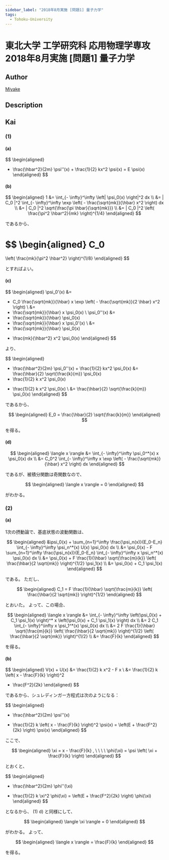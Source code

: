 ```yaml
---
sidebar_label: "2018年8月実施 [問題1] 量子力学"
tags:
  - Tohoku-University
---
```

# 東北大学 工学研究科 応用物理学専攻 2018年8月実施 \[問題1\] 量子力学

## **Author**
[Miyake](https://miyake.github.io/exams/index.html)

## **Description**

## **Kai**
### (1)
#### (a)

$$
\begin{aligned}
- \frac{\hbar^2}{2m} \psi''(x) + \frac{1}{2} kx^2 \psi(x)
= E \psi(x)
\end{aligned}
$$

#### (b)

$$
\begin{aligned}
1
&=
\int_{- \infty}^\infty \left| \psi_0(x) \right|^2 dx
\\
&=
| C_0 |^2
\int_{- \infty}^\infty \exp
\left( - \frac{\sqrt{mk}}{\hbar} x^2 \right) dx
\\
&=
| C_0 |^2
\sqrt{\frac{\pi \hbar}{\sqrt{mk}}}
\\
&=
| C_0 |^2
\left( \frac{\pi^2 \hbar^2}{mk} \right)^{1/4}
\end{aligned}
$$

であるから、

$$
\begin{aligned}
C_0
=
\left( \frac{mk}{\pi^2 \hbar^2} \right)^{1/8}
\end{aligned}
$$

とすればよい。

#### (c)

$$
\begin{aligned}
\psi_0'(x)
&=
- C_0 \frac{\sqrt{mk}}{\hbar} x \exp
\left( - \frac{\sqrt{mk}}{2 \hbar} x^2 \right)
\\
&=
- \frac{\sqrt{mk}}{\hbar} x \psi_0(x)
\\
\psi_0''(x)
&=
- \frac{\sqrt{mk}}{\hbar} \psi_0(x)
- \frac{\sqrt{mk}}{\hbar} x \psi_0'(x)
\\
&=
- \frac{\sqrt{mk}}{\hbar} \psi_0(x)
+ \frac{mk}{\hbar^2} x^2 \psi_0(x)
\end{aligned}
$$

より、

$$
\begin{aligned}
- \frac{\hbar^2}{2m} \psi_0''(x) + \frac{1}{2} kx^2 \psi_0(x)
&=
\frac{\hbar}{2} \sqrt{\frac{k}{m}} \psi_0(x)
- \frac{1}{2} k x^2 \psi_0(x)
+ \frac{1}{2} k x^2 \psi_0(x)
\\
&=
\frac{\hbar}{2} \sqrt{\frac{k}{m}} \psi_0(x)
\end{aligned}
$$

であるから、

$$
\begin{aligned}
E_0 =
\frac{\hbar}{2} \sqrt{\frac{k}{m}}
\end{aligned}
$$

を得る。

#### (d)

$$
\begin{aligned}
\langle x \rangle
&=
\int_{- \infty}^\infty \psi_0^*(x) x \psi_0(x) dx
\\
&=
C_0^2 \int_{- \infty}^\infty x
\exp \left( - \frac{\sqrt{mk}}{\hbar} x^2 \right) dx
\end{aligned}
$$

であるが、被積分関数は奇関数なので、

$$
\begin{aligned}
\langle x \rangle
= 0
\end{aligned}
$$

がわかる。

### (2)
#### (a)
1次の摂動論で、基底状態の波動関数は、

$$
\begin{aligned}
&\psi_0(x) + \sum_{n=1}^\infty \frac{\psi_n(x)}{E_0-E_n}
\int_{- \infty}^\infty \psi_n^*(x) U(x) \psi_0(x) dx
\\
&=
\psi_0(x) - F \sum_{n=1}^\infty \frac{\psi_n(x)}{E_0-E_n}
\int_{- \infty}^\infty x \psi_n^*(x) \psi_0(x) dx
\\
&=
\psi_0(x) + F \frac{1}{\hbar} \sqrt{\frac{m}{k}}
\left( \frac{\hbar}{2 \sqrt{mk}} \right)^{1/2} \psi_1(x)
\\
&=
\psi_0(x) + C_1 \psi_1(x)
\end{aligned}
$$

である。
ただし、

$$
\begin{aligned}
C_1 =
F \frac{1}{\hbar} \sqrt{\frac{m}{k}}
\left( \frac{\hbar}{2 \sqrt{mk}} \right)^{1/2}
\end{aligned}
$$

とおいた。
よって、この場合、

$$
\begin{aligned}
\langle x \rangle
&=
\int_{- \infty}^\infty
\left(\psi_0(x) + C_1 \psi_1(x) \right)^* x
\left(\psi_0(x) + C_1 \psi_1(x) \right) dx
\\
&=
2 C_1 \int_{- \infty}^\infty x
\psi_1^*(x) \psi_0(x) dx
\\
&=
2 F \frac{1}{\hbar} \sqrt{\frac{m}{k}}
\left( \frac{\hbar}{2 \sqrt{mk}} \right)^{1/2}
\left( \frac{\hbar}{2 \sqrt{mk}} \right)^{1/2}
\\
&=
\frac{F}{k}
\end{aligned}
$$

を得る。

#### (b)

$$
\begin{aligned}
V(x) + U(x)
&=
\frac{1}{2} k x^2 - F x
\\
&=
\frac{1}{2} k \left( x - \frac{F}{k} \right)^2
- \frac{F^2}{2k}
\end{aligned}
$$

であるから、シュレディンガー方程式は次のようになる：

$$
\begin{aligned}
- \frac{\hbar^2}{2m} \psi''(x)
+ \frac{1}{2} k \left( x - \frac{F}{k} \right)^2 \psi(x)
= \left(E + \frac{F^2}{2k} \right) \psi(x)
\end{aligned}
$$

ここで、

$$
\begin{aligned}
\xi = x - \frac{F}{k}
, \ \ \ \ 
\phi(\xi) = \psi \left( \xi + \frac{F}{k} \right)
\end{aligned}
$$

とおくと、

$$
\begin{aligned}
- \frac{\hbar^2}{2m} \phi''(\xi)
+ \frac{1}{2} k \xi^2 \phi(\xi)
= \left(E + \frac{F^2}{2k} \right) \phi(\xi)
\end{aligned}
$$

となるから、 (1) d) と同様にして、

$$
\begin{aligned}
\langle \xi \rangle = 0
\end{aligned}
$$

がわかる。
よって、

$$
\begin{aligned}
\langle x \rangle = \frac{F}{k}
\end{aligned}
$$

を得る。